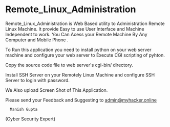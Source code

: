 # Remote_Linux_Administration
Remote_Linux_Administration is Web Based utility to Administration Remote Linux Machine. It provide Easy to use User Interface and Machine Independent to work. You Can Acess your Remote Machine By Any Computer and Mobile Phone .


To Run this application you need to install python on your web server machine and configure your web server to Execute CGI scripting of pyhton.

Copy the source code file to web server's cgi-bin/ directory.

Install SSH Server on your Remotely Linux Machine and configure SSH Server to login with password.


We Also upload Screen Shot of This Application.

Please send your Feedback and Suggesting to admin@myhacker.online

      Manish Gupta
  (Cyber Security Expert)
